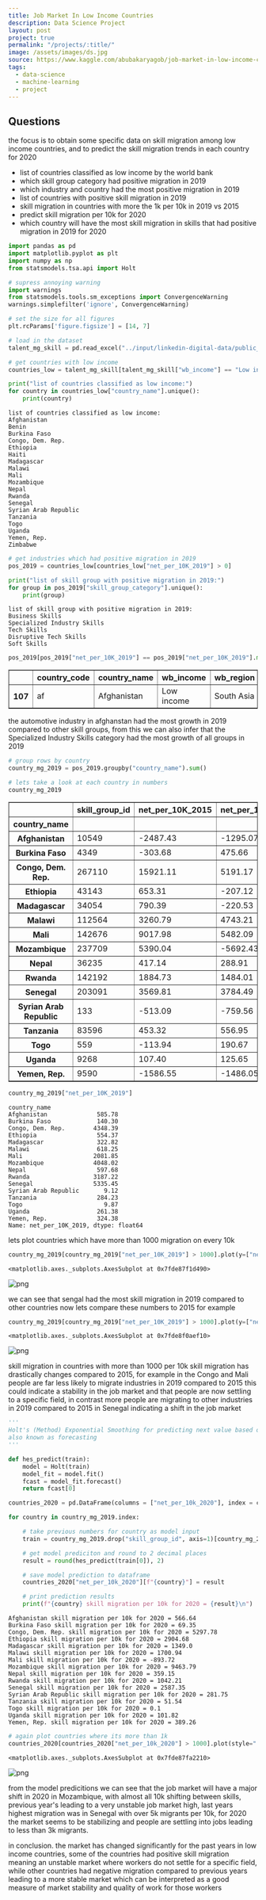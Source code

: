 ```yaml
---
title: Job Market In Low Income Countries
description: Data Science Project
layout: post
project: true
permalink: "/projects/:title/"
image: /assets/images/ds.jpg
source: https://www.kaggle.com/abubakaryagob/job-market-in-low-income-countries
tags:
  - data-science
  - machine-learning
  - project
---
```


## Questions

the focus is to obtain some specific data on skill migration among low income
countries, and to predict the skill migration trends in each country for 2020

- list of countries classified as low income by the world bank
- which skill group category had positive migration in 2019
- which industry and country had the most positive migration in 2019
- list of countries with positive skill migration in 2019
- skill migration in countries with more the 1k per 10k in 2019 vs 2015
- predict skill migration per 10k for 2020
- which country will have the most skill migration in skills that had positive
  migration in 2019 for 2020

```python
import pandas as pd
import matplotlib.pyplot as plt
import numpy as np
from statsmodels.tsa.api import Holt

# supress annoying warning
import warnings
from statsmodels.tools.sm_exceptions import ConvergenceWarning
warnings.simplefilter('ignore', ConvergenceWarning)

# set the size for all figures
plt.rcParams['figure.figsize'] = [14, 7]
```

```python
# load in the dataset
talent_mg_skill = pd.read_excel("../input/linkedin-digital-data/public_use-talent-migration.xlsx", sheet_name="Skill Migration")
```

```python
# get countries with low income
countries_low = talent_mg_skill[talent_mg_skill["wb_income"] == "Low income"]
```

```python
print("list of countries classified as low income:")
for country in countries_low["country_name"].unique():
    print(country)
```

    list of countries classified as low income:
    Afghanistan
    Benin
    Burkina Faso
    Congo, Dem. Rep.
    Ethiopia
    Haiti
    Madagascar
    Malawi
    Mali
    Mozambique
    Nepal
    Rwanda
    Senegal
    Syrian Arab Republic
    Tanzania
    Togo
    Uganda
    Yemen, Rep.
    Zimbabwe

```python
# get industries which had positive migration in 2019
pos_2019 = countries_low[countries_low["net_per_10K_2019"] > 0]
```

```python
print("list of skill group with positive migration in 2019:")
for group in pos_2019["skill_group_category"].unique():
    print(group)

```

    list of skill group with positive migration in 2019:
    Business Skills
    Specialized Industry Skills
    Tech Skills
    Disruptive Tech Skills
    Soft Skills

```python
pos_2019[pos_2019["net_per_10K_2019"] == pos_2019["net_per_10K_2019"].max()]
```

<div>
<style scoped>
    .dataframe tbody tr th:only-of-type {
        vertical-align: middle;
    }

    .dataframe tbody tr th {
        vertical-align: top;
    }

    .dataframe thead th {
        text-align: right;
    }

</style>
<table border="1" class="dataframe">
  <thead>
    <tr style="text-align: right;">
      <th></th>
      <th>country_code</th>
      <th>country_name</th>
      <th>wb_income</th>
      <th>wb_region</th>
      <th>skill_group_id</th>
      <th>skill_group_category</th>
      <th>skill_group_name</th>
      <th>net_per_10K_2015</th>
      <th>net_per_10K_2016</th>
      <th>net_per_10K_2017</th>
      <th>net_per_10K_2018</th>
      <th>net_per_10K_2019</th>
    </tr>
  </thead>
  <tbody>
    <tr>
      <th>107</th>
      <td>af</td>
      <td>Afghanistan</td>
      <td>Low income</td>
      <td>South Asia</td>
      <td>827</td>
      <td>Specialized Industry Skills</td>
      <td>Automotive</td>
      <td>-726.39</td>
      <td>-99.97</td>
      <td>-479.23</td>
      <td>-126.45</td>
      <td>518.73</td>
    </tr>
  </tbody>
</table>
</div>

the automotive industry in afghanstan had the most growth in 2019 compared to
other skill groups, from this we can also infer that the Specialized Industry
Skills category had the most growth of all groups in 2019

```python
# group rows by country
country_mg_2019 = pos_2019.groupby("country_name").sum()
```

```python
# lets take a look at each country in numbers
country_mg_2019
```

<div>
<style scoped>
    .dataframe tbody tr th:only-of-type {
        vertical-align: middle;
    }

    .dataframe tbody tr th {
        vertical-align: top;
    }

    .dataframe thead th {
        text-align: right;
    }

</style>
<table border="1" class="dataframe">
  <thead>
    <tr style="text-align: right;">
      <th></th>
      <th>skill_group_id</th>
      <th>net_per_10K_2015</th>
      <th>net_per_10K_2016</th>
      <th>net_per_10K_2017</th>
      <th>net_per_10K_2018</th>
      <th>net_per_10K_2019</th>
    </tr>
    <tr>
      <th>country_name</th>
      <th></th>
      <th></th>
      <th></th>
      <th></th>
      <th></th>
      <th></th>
    </tr>
  </thead>
  <tbody>
    <tr>
      <th>Afghanistan</th>
      <td>10549</td>
      <td>-2487.43</td>
      <td>-1295.07</td>
      <td>-1406.04</td>
      <td>284.92</td>
      <td>585.78</td>
    </tr>
    <tr>
      <th>Burkina Faso</th>
      <td>4349</td>
      <td>-303.68</td>
      <td>475.66</td>
      <td>-63.77</td>
      <td>-96.72</td>
      <td>140.30</td>
    </tr>
    <tr>
      <th>Congo, Dem. Rep.</th>
      <td>267110</td>
      <td>15921.11</td>
      <td>5191.17</td>
      <td>-608.96</td>
      <td>569.27</td>
      <td>4348.39</td>
    </tr>
    <tr>
      <th>Ethiopia</th>
      <td>43143</td>
      <td>653.31</td>
      <td>-207.12</td>
      <td>-1726.96</td>
      <td>-1796.52</td>
      <td>554.37</td>
    </tr>
    <tr>
      <th>Madagascar</th>
      <td>34054</td>
      <td>790.39</td>
      <td>-220.53</td>
      <td>-1227.28</td>
      <td>-703.36</td>
      <td>322.82</td>
    </tr>
    <tr>
      <th>Malawi</th>
      <td>112564</td>
      <td>3260.79</td>
      <td>4743.21</td>
      <td>-208.35</td>
      <td>-597.27</td>
      <td>618.25</td>
    </tr>
    <tr>
      <th>Mali</th>
      <td>142676</td>
      <td>9017.98</td>
      <td>5482.09</td>
      <td>2333.82</td>
      <td>532.32</td>
      <td>2081.85</td>
    </tr>
    <tr>
      <th>Mozambique</th>
      <td>237709</td>
      <td>5390.04</td>
      <td>-5692.43</td>
      <td>-6644.60</td>
      <td>-2357.83</td>
      <td>4048.02</td>
    </tr>
    <tr>
      <th>Nepal</th>
      <td>36235</td>
      <td>417.14</td>
      <td>288.91</td>
      <td>-178.06</td>
      <td>-101.40</td>
      <td>597.68</td>
    </tr>
    <tr>
      <th>Rwanda</th>
      <td>142192</td>
      <td>1884.73</td>
      <td>1484.01</td>
      <td>919.05</td>
      <td>-2263.96</td>
      <td>3187.22</td>
    </tr>
    <tr>
      <th>Senegal</th>
      <td>203091</td>
      <td>3569.81</td>
      <td>3784.49</td>
      <td>-181.22</td>
      <td>224.01</td>
      <td>5335.45</td>
    </tr>
    <tr>
      <th>Syrian Arab Republic</th>
      <td>133</td>
      <td>-513.09</td>
      <td>-759.56</td>
      <td>-457.79</td>
      <td>-243.59</td>
      <td>9.12</td>
    </tr>
    <tr>
      <th>Tanzania</th>
      <td>83596</td>
      <td>453.32</td>
      <td>556.95</td>
      <td>-365.45</td>
      <td>-671.36</td>
      <td>284.23</td>
    </tr>
    <tr>
      <th>Togo</th>
      <td>559</td>
      <td>-113.94</td>
      <td>190.67</td>
      <td>-234.12</td>
      <td>-283.07</td>
      <td>9.87</td>
    </tr>
    <tr>
      <th>Uganda</th>
      <td>9268</td>
      <td>107.40</td>
      <td>125.65</td>
      <td>-252.66</td>
      <td>6.44</td>
      <td>261.38</td>
    </tr>
    <tr>
      <th>Yemen, Rep.</th>
      <td>9590</td>
      <td>-1586.55</td>
      <td>-1486.05</td>
      <td>-522.68</td>
      <td>164.03</td>
      <td>324.38</td>
    </tr>
  </tbody>
</table>
</div>

```python
country_mg_2019["net_per_10K_2019"]
```

    country_name
    Afghanistan              585.78
    Burkina Faso             140.30
    Congo, Dem. Rep.        4348.39
    Ethiopia                 554.37
    Madagascar               322.82
    Malawi                   618.25
    Mali                    2081.85
    Mozambique              4048.02
    Nepal                    597.68
    Rwanda                  3187.22
    Senegal                 5335.45
    Syrian Arab Republic       9.12
    Tanzania                 284.23
    Togo                       9.87
    Uganda                   261.38
    Yemen, Rep.              324.38
    Name: net_per_10K_2019, dtype: float64

lets plot countries which have more than 1000 migration on every 10k

```python
country_mg_2019[country_mg_2019["net_per_10K_2019"] > 1000].plot(y=["net_per_10K_2019"], style=".")
```

    <matplotlib.axes._subplots.AxesSubplot at 0x7fde87f1d490>

![png](/assets/images/job-market-in-low-income-countries_files/job-market-in-low-income-countries_14_1.png)

we can see that sengal had the most skill migration in 2019 compared to other
countries now lets compare these numbers to 2015 for example

```python
country_mg_2019[country_mg_2019["net_per_10K_2019"] > 1000].plot(y=["net_per_10K_2019", "net_per_10K_2015"], style=".")
```

    <matplotlib.axes._subplots.AxesSubplot at 0x7fde8f0aef10>

![png](/assets/images/job-market-in-low-income-countries_files/job-market-in-low-income-countries_16_1.png)

skill migration in countries with more than 1000 per 10k skill migration has
drastically changes compared to 2015, for example in the Congo and Mali people
are far less likely to migrate industries in 2019 compared to 2015 this could
indicate a stability in the job market and that people are now settling to a
specific field, in contrast more people are migrating to other industries in
2019 compared to 2015 in Senegal indicating a shift in the job market

```python
'''
Holt's (Method) Exponential Smoothing for predicting next value based on previous years values,
also known as forecasting
'''

def hes_predict(train):
    model = Holt(train)
    model_fit = model.fit()
    fcast = model_fit.forecast()
    return fcast[0]
```

```python
countries_2020 = pd.DataFrame(columns = ["net_per_10k_2020"], index = country_mg_2019.index)

for country in country_mg_2019.index:

    # take previous numbers for country as model input
    train = country_mg_2019.drop("skill_group_id", axis=1)[country_mg_2019.index == f"{country}"].to_numpy()

    # get model prediciton and round to 2 decimal places
    result = round(hes_predict(train[0]), 2)

    # save model prediction to dataframe
    countries_2020["net_per_10k_2020"][f"{country}"] = result

    # print prediction results
    print(f"{country} skill migration per 10k for 2020 = {result}\n")

```

    Afghanistan skill migration per 10k for 2020 = 566.64
    Burkina Faso skill migration per 10k for 2020 = 69.35
    Congo, Dem. Rep. skill migration per 10k for 2020 = 5297.78
    Ethiopia skill migration per 10k for 2020 = 2904.68
    Madagascar skill migration per 10k for 2020 = 1349.0
    Malawi skill migration per 10k for 2020 = 1700.94
    Mali skill migration per 10k for 2020 = -893.72
    Mozambique skill migration per 10k for 2020 = 9463.79
    Nepal skill migration per 10k for 2020 = 359.15
    Rwanda skill migration per 10k for 2020 = 1042.21
    Senegal skill migration per 10k for 2020 = 2587.35
    Syrian Arab Republic skill migration per 10k for 2020 = 281.75
    Tanzania skill migration per 10k for 2020 = 51.54
    Togo skill migration per 10k for 2020 = 0.1
    Uganda skill migration per 10k for 2020 = 101.82
    Yemen, Rep. skill migration per 10k for 2020 = 389.26

```python
# again plot countries where its more than 1k
countries_2020[countries_2020["net_per_10k_2020"] > 1000].plot(style=".")
```

    <matplotlib.axes._subplots.AxesSubplot at 0x7fde87fa2210>

![png](/assets/images/job-market-in-low-income-countries_files/job-market-in-low-income-countries_20_1.png)

from the model predicitions we can see that the job market will have a major
shift in 2020 in Mozambique, with almost all 10k shifting between skills,
previous year's leading to a very unstable job market high, last years highest
migration was in Senegal with over 5k migrants per 10k, for 2020 the market
seems to be stabilizing and people are settling into jobs leading to less than
3k migrants.

in conclusion. the market has changed significantly for the past years in low
income countries, some of the countries had positive skill migration meaning an
unstable market where workers do not settle for a specific field, while other
countries had negative migration compared to previous years leading to a more
stable market which can be interpreted as a good measure of market stability and
quality of work for those workers
